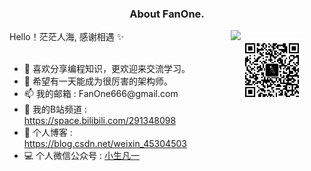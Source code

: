 <h3 align="center">About FanOne.</h3>
<div style="display:flex" height="auto" width="auto">
    <div>
        <div style="flex:1">
            Hello！茫茫人海, 感谢相遇 ✨
            <img align="right" width="auto" height="170" src= "https://github-readme-stats.vercel.app/api?username=CocaineCong&theme=nightowl&show_icons=true">
        </div>
        </br>
        <div style="flex:1" >
            <ul >
                <li> 🧀 喜欢分享编程知识，更欢迎来交流学习。</li>
                <li> 🎁 希望有一天能成为很厉害的架构师。</li>
                <li> 📫 我的邮箱 : FanOne666@gmail.com </li>
                <li> 🔭 我的B站频道 : <a href="https://space.bilibili.com/291348098" rel="nofollow">https://space.bilibili.com/291348098</a> </li>
                <li> 📝 个人博客 : <a href="https://blog.csdn.net/weixin_45304503" rel="nofollow">https://blog.csdn.net/weixin_45304503</a> </li>
                <li> 💻 个人微信公众号 : <a href="https://img-blog.csdnimg.cn/194b66498e6143d7a6a76eb868ef8f13.jpeg" rel="nofollow">小生凡一</a> </li>
            </ul>
        </div>
    </div>
    <div style="flex:1">
        <p>
          <img align="left" src="./FanOne.jpg" width="100" style="max-width: 100%;">
        </p>
    </div>

</div>
